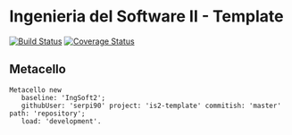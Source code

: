 # Ingenieria del Software II - Template

[![Build Status](https://travis-ci.org/serpi90/is2-template.svg?branch=master)](https://travis-ci.org/serpi90/is2-template)
[![Coverage Status](https://coveralls.io/repos/github/serpi90/is2-template/badge.svg?branch=master)](https://coveralls.io/github/serpi90/is2-template?branch=master)

## Metacello

```smalltalk
Metacello new
   baseline: 'IngSoft2';
   githubUser: 'serpi90' project: 'is2-template' commitish: 'master' path: 'repository';
   load: 'development'.
```
